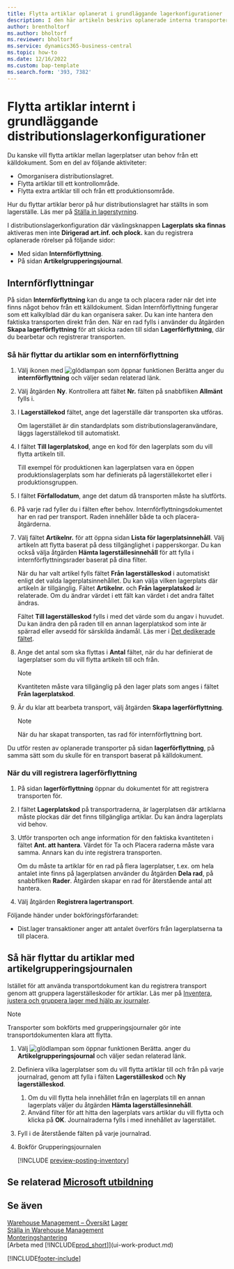 ```yaml
---
title: Flytta artiklar oplanerat i grundläggande lagerkonfigurationer
description: I den här artikeln beskrivs oplanerade interna transporter mellan lagerplatser utan behov från ett källdokument.
author: brentholtorf
ms.author: bholtorf
ms.reviewer: bholtorf
ms.service: dynamics365-business-central
ms.topic: how-to
ms.date: 12/16/2022
ms.custom: bap-template
ms.search.form: '393, 7382'
---
```

# <a name="move-items-internally-in-basic-warehouse-configurations"></a><a name="move-items-internally-in-basic-warehouse-configurations"></a>Flytta artiklar internt i grundläggande distributionslagerkonfigurationer

Du kanske vill flytta artiklar mellan lagerplatser utan behov från ett källdokument. Som en del av följande aktiviteter:

* Omorganisera distributionslagret.
* Flytta artiklar till ett kontrollområde.
* Flytta extra artiklar till och från ett produktionsområde. 

Hur du flyttar artiklar beror på hur distributionslagret har ställts in som lagerställe. Läs mer på [Ställa in lagerstyrning](warehouse-setup-warehouse.md).

I distributionslagerkonfiguration där växlingsknappen **Lagerplats ska finnas** aktiveras men inte **Dirigerad art.inf. och plock.** kan du registrera oplanerade rörelser på följande sidor:  

* Med sidan **Internförflyttning**.
* På sidan **Artikelgrupperingsjournal**.  

## <a name="internal-movements"></a><a name="internal-movements"></a>Internförflyttningar

På sidan **Internförflyttning** kan du ange ta och placera rader när det inte finns något behov från ett källdokument. Sidan Internförflyttning fungerar som ett kalkylblad där du kan organisera saker. Du kan inte hantera den faktiska transporten direkt från den. När en rad fylls i använder du åtgärden **Skapa lagerförflyttning** för att skicka raden till sidan **Lagerförflyttning**, där du bearbetar och registrerar transporten.

### <a name="to-move-items-as-an-internal-movement"></a><a name="to-move-items-as-an-internal-movement"></a>Så här flyttar du artiklar som en internförflyttning

1. Välj ikonen med ![glödlampan som öppnar funktionen Berätta](media/ui-search/search_small.png "Berätta för mig vad du vill göra") anger du **internförflyttning** och väljer sedan relaterad länk.  
2. Välj åtgärden **Ny**. Kontrollera att fältet **Nr.** fälten på snabbfliken **Allmänt** fylls i.
3. I **Lagerställekod** fältet, ange det lagerställe där transporten ska utföras.  

    Om lagerstället är din standardplats som distributionslageranvändare, läggs lagerställekod till automatiskt.  
4. I fältet **Till lagerplatskod**, ange en kod för den lagerplats som du vill flytta artikeln till.

    Till exempel för produktionen kan lagerplatsen vara en öppen produktionslagerplats som har definierats på lagerställekortet eller i produktionsgruppen.  
5. I fältet **Förfallodatum**, ange det datum då transporten måste ha slutförts.  
6. På varje rad fyller du i fälten efter behov. Internförflyttningsdokumentet har en rad per transport. Raden innehåller både ta och placera-åtgärderna.
7. Välj fältet **Artikelnr.** för att öppna sidan **Lista för lagerplatsinnehåll**. Välj artikeln att flytta baserat på dess tillgänglighet i papperskorgar. Du kan också välja åtgärden **Hämta lagerställesinnehåll** för att fylla i internförflyttningsrader baserat på dina filter.  

    När du har valt artikel fylls fältet **Från lagerställeskod** i automatiskt enligt det valda lagerplatsinnehållet. Du kan välja vilken lagerplats där artikeln är tillgänglig. Fältet **Artikelnr.** och **Från lagerplatskod** är relaterade. Om du ändrar värdet i ett fält kan värdet i det andra fältet ändras.  

    Fältet **Till lagerställeskod** fylls i med det värde som du angav i huvudet. Du kan ändra den på raden till en annan lagerplatskod som inte är spärrad eller avsedd för särskilda ändamål. Läs mer i [Det dedikerade fältet](warehouse-how-to-create-individual-bins.md#the-dedicated-field).  

8. Ange det antal som ska flyttas i **Antal** fältet, när du har definierat de lagerplatser som du vill flytta artikeln till och från.  

    > [!NOTE]  
    > Kvantiteten måste vara tillgänglig på den lager plats som anges i fältet **Från lagerplatskod**.  

9. Är du klar att bearbeta transport, välj åtgärden **Skapa lagerförflyttning**.  

    > [!NOTE]  
    >  När du har skapat transporten, tas rad för internförflyttning bort.  

Du utför resten av oplanerade transporter på sidan **lagerförflyttning**, på samma sätt som du skulle för en transport baserat på källdokument.

### <a name="to-record-the-inventory-movement"></a><a name="to-record-the-inventory-movement"></a>När du vill registrera lagerförflyttning

1.  På sidan **lagerförflyttning** öppnar du dokumentet för att registrera transporten för.  
2. I fältet **Lagerplatskod** på transportraderna, är lagerplatsen där artiklarna måste plockas där det finns tillgängliga artiklar. Du kan ändra lagerplats vid behov.
3. Utför transporten och ange information för den faktiska kvantiteten i fältet **Ant. att hantera**. Värdet för Ta och Placera raderna måste vara samma. Annars kan du inte registrera transporten.

    Om du måste ta artiklar för en rad på flera lagerplatser, t.ex. om hela antalet inte finns på lagerplatsen använder du åtgärden **Dela rad**, på snabbfliken **Rader**. Åtgärden skapar en rad för återstående antal att hantera.  
4. Välj åtgärden **Registrera lagertransport**.  

Följande händer under bokföringsförfarandet:

* Dist.lager transaktioner anger att antalet överförs från lagerplatserna ta till placera.

## <a name="to-move-items-with-the-item-reclassification-journal"></a><a name="to-move-items-with-the-item-reclassification-journal"></a>Så här flyttar du artiklar med artikelgrupperingsjournalen

Istället för att använda transportdokument kan du registrera transport genom att gruppera lagerställeskoder för artiklar. Läs mer på [Inventera, justera och gruppera lager med hjälp av journaler](inventory-how-count-adjust-reclassify.md).

> [!NOTE]  
> Transporter som bokförts med grupperingsjournaler gör inte transportdokumenten klara att flytta.  

1. Välj ![glödlampan som öppnar funktionen Berätta.](media/ui-search/search_small.png "Berätta för mig vad du vill göra") anger du **Artikelgrupperingsjournal** och väljer sedan relaterad länk.  
2. Definiera vilka lagerplatser som du vill flytta artiklar till och från på varje journalrad, genom att fylla i fälten **Lagerställeskod** och **Ny lagerställeskod**.  

    1. Om du vill flytta hela innehållet från en lagerplats till en annan lagerplats väljer du åtgärden **Hämta lagerställesinnehåll**.  
    2. Använd filter för att hitta den lagerplats vars artiklar du vill flytta och klicka på **OK**. Journalraderna fylls i med innehållet av lagerstället.  
3. Fyll i de återstående fälten på varje journalrad.
4. Bokför Grupperingsjournalen  

    [!INCLUDE [preview-posting-inventory](includes/preview-posting-inventory.md)]

## <a name="see-related-microsoft-training"></a><a name="see-related-microsoft-training"></a>Se relaterad [Microsoft utbildning](/training/modules/manage-internal-warehouse-processes/)

## <a name="see-also"></a><a name="see-also"></a>Se även

[Warehouse Management – Översikt](design-details-warehouse-management.md)
[Lager](inventory-manage-inventory.md)  
[Ställa in Warehouse Management](warehouse-setup-warehouse.md)  
[Monteringshantering](assembly-assemble-items.md)  
[Arbeta med [!INCLUDE[prod_short](includes/prod_short.md)]](ui-work-product.md)


[!INCLUDE[footer-include](includes/footer-banner.md)]
